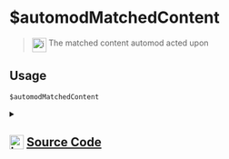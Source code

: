 # $automodMatchedContent
> <img align="top" src="https://upload.wikimedia.org/wikipedia/commons/thumb/e/e4/Infobox_info_icon.svg/160px-Infobox_info_icon.svg.png?20150409153300" alt="image" width="25" height="auto"> The matched content automod acted upon
## Usage
```
$automodMatchedContent
```
<details>
<summary>
    
## <img align="top" src="https://cdn4.iconfinder.com/data/icons/iconsimple-logotypes/512/github-512.png" alt="image" width="25" height="auto">  [Source Code](https://github.com/tryforge/ForgeScript-V2/blob/main/src/native/automodMatchedContent.ts)
    
</summary>
    
```ts
import { NativeFunction, Return } from "../structures"

export default new NativeFunction({
    name: "$automodMatchedContent",
    version: "1.2.0",
    description: "The matched content automod acted upon",
    unwrap: false,
    execute(ctx) {
        return this.success(ctx.automod?.matchedContent)
    },
})
```
    
</details>